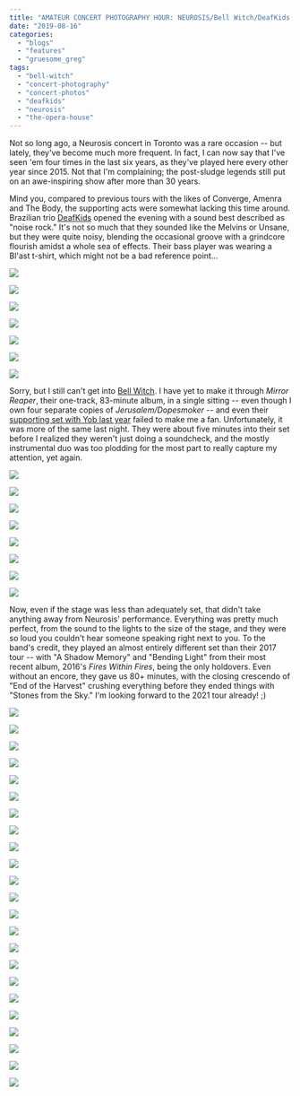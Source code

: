 ```yaml
---
title: "AMATEUR CONCERT PHOTOGRAPHY HOUR: NEUROSIS/Bell Witch/DeafKids @ The Opera House, August 15, 2019"
date: "2019-08-16"
categories: 
  - "blogs"
  - "features"
  - "gruesome_greg"
tags: 
  - "bell-witch"
  - "concert-photography"
  - "concert-photos"
  - "deafkids"
  - "neurosis"
  - "the-opera-house"
---
```


Not so long ago, a Neurosis concert in Toronto was a rare occasion -- but lately, they've become much more frequent. In fact, I can now say that I've seen 'em four times in the last six years, as they've played here every other year since 2015. Not that I'm complaining; the post-sludge legends still put on an awe-inspiring show after more than 30 years.

Mind you, compared to previous tours with the likes of Converge, Amenra and The Body, the supporting acts were somewhat lacking this time around. Brazilian trio [DeafKids](https://deafkidspunx.bandcamp.com/) opened the evening with a sound best described as "noise rock." It's not so much that they sounded like the Melvins or Unsane, but they were quite noisy, blending the occasional groove with a grindcore flourish amidst a whole sea of effects. Their bass player was wearing a Bl'ast t-shirt, which might not be a bad reference point...

![](https://lh3.googleusercontent.com/QTCiGBiz7zbuSYnSbxdfP2m0PlH7r1JhMU1Jl5vX-d_p8zGke9an5Z9mu66Yq6rIaXNWT_Va_RXqMU3Y6y33AmXH4wRgEoHcICXgjm_fdvdmOlufsBLCOnZz8l7Zz_020rnw19mgyubwiXt74pkKOra3oKZKbOf3TqrOtKL-ih5yE71U4ZX1dZjvIbxxGD1EINWhAfSQr5ADPxw0iSuyzQcNamnPeyCLvMfet_eNKtjIoadINCJfBgWI8e8vnpEF2qj7P_V4bcMVjqsHRRSq3rlK00aunPOywT22mk5H5AXQr6eHcPEXziJZZeSFQRAUxozxeuvH8a27fgtQ4UC6o7669umbZn8zG3xpdS3LNywGn-XfABi6DphoVuH1ltAoIrqqNOg2xY-xFzu5l4DwsxU2X1tOWubv6FLwZOOBtI3xL8PvCdQSOwtpYT1rPfUk2m24hfE1QhD-odZ85NaIiLVH5iCtEdWh33vgXkif9QvxhSJaxB-lX1xz1aS2bSFJKKjrVxmDxpIQIh8T3BJKfiEThKeMAc8vjVFs61ImjZN0tc_U0djzamxUFkvWQCHrmsQoQiYgMSCgV4iDQddNDhTmNhENzsacYYkMJEi9rRkaKk4135bgpNNKJu0z9OnQNLS0DffQiiv_hVmgGoLeI1rswb8txJk_9CgYa2ubd37RK4gG8xVp272AxZVzR9myo_NYe9NJh6YyyOtwCq0dg0o=w491-h654-no)

![](https://lh3.googleusercontent.com/e8A_8pJQL09aCBINuzakps6w7YSZvDbvGjSdTjDAoIq-nSNfUarhbnrPuBRuJJMGULjVmhV1VPrCC6C5oRl7_vQfAfSkFOhqbdzLsO-1wtuFbJ5IJWDMAg2Tw6xocmPIca4QX1gsQSNcASMXkf0ULsClQ3BAAybyr6pcrNKu3KvSfGYPHKqmn7aWWsCDj7tm0U7XyNmOk55782BgNTe9Q0n7cpM8bIjxnUC4WCjLdlcuKaq9VOBHcMLSZTQ-GWpri0kkA821XcqwB0hQQWupjxhL32zcmkz5hTbbIq7cQg8OJdLGzTwDNlmTTeRywfyXnGq4qGMG_V7-CMH4qV7E3lny6jM_8tDre-CRA6CC0KV3bAARCaQ0ATYNJPy69SVjIwyR5bIbsqxaWmYyCh9ut355z8G8hhxiuBwteWGOBBMF5OSOgQHS__hh3HCZ_4AUWXx5Om_FiJ4Vi-0EQLlOQk9ddEVHhuzJnJ3ToosHko2q6Wwt3jglqkdiffoaVgEMbWXG0hiISmLA4GSRi2m8wnFtfppsysbsJxQryccqrN7BpravbGzcPJ5-mmVgCr8-PrTeKjdXEgauTB4Xv1inT4LAYFudtr-LaWnWzRsljq-5vr-AwFZM4utUXHdia0PB1RVPfiggh7rHb8Ulng_TIbf0N5__oiXXY5mSySa06uQDNTz4beN_F-GafE4tAKU42cMWMFoGfb1LY80HWdOSNX4=w491-h654-no)

![](https://lh3.googleusercontent.com/PnZsu8LmA4vPtnMtlaFHHiGb8eSO_WpfK1NHiZ7YPkIWndIf8bP4AzAeTzzvjptNWj82WUHEw1_TKETyUj8L4g42Z88zUCgFU-PLRtCxN16CYLXaeYG-V9qp71ncUanseO1AOX9jMCSTgzb57FK-dr35_WXJnGtJ5LLgTUJwy1RCNEPBRDBrj4LwCVsj2htEIc4-hE25AWW8exrtYEi42c0KoDUsWZZcXlcwIePh3mj0AgEABgOXA3OyuTwYf3mABMUHezf2CnAAlhskjR95jZvvvTP2mxUTVGkGtq_icwESeTVVx73gcrI32-sQDC4p-rOigmSLblRaYniD29kX6vc7dXtlRi8sTDOS3vpqb8bQm1ECS9AIdwo0vXaUlJYAyMDH72K3JySFbTQhxY2ovf3uyJgbHWFcu57C8tJRsg76ppLkot21j2LHsmiZbGkMLwYxOt1RFkeUsLHPjfofSdbR6dBSA_sIDDyIZZUfpNX7CWokqg2elPsz1lrpzN9mq_xttwUOw18L3bJQLJmnsLqKhG0HaoKokMzIX2AAOaCoitjz6uJ2rA6RdaqRJagBcLd9HlCWt9-upa1Vcu4DDi2KNuLOjnnSE9UIfKdGObJYFEndt9pqNvj9Tf175wixkbVX-ECwOO2ORV5klQzx_Cvb3AbVePtNIB5cAmvs0JXVGnkRJ9q6dnPVU_LlEV_Q27GQF42Lq6p5kibbXj9YsVQ=w491-h654-no)

![](https://lh3.googleusercontent.com/M_tW4rDxG7aQSz2Dumgsq2b0QUdP_CPrNet8-Q1edhpT0afWTaTyaxshLERz3Yq7cspAsJmPKNJa_vk3xe6ImtlpkR7gRTawiMfqyFPTEbIjeKR059I1P-HjP8rOIntXeWzWoXdjDQmVSNbwhLbZDMOGSmillOwRRX6mCdYTHXKf3h-uKza_leJOG2EtF714s_JlWIGoSQ1T0K0s4bPqoaeCILLaVZUUk823eKsbYeJIuPIq2j4MzoLhxOmM8Whq5i_OjVPidtt7SwIQ-O6a7If9-jiidOKlBIb6Wdgq8oGhO4bBgKjsmiMjzs464dmJ32o7l9sY7aceQ-Sscz6sFwBDkgRGtpZmvqaE_k2skgKn5ZQAOnLEFk__woZP9bo-5P3f-2-7xE_xYc9Tcew2GC-Pekd1uEg0z2IBK6Kqgmik5Pou1guho_-5OeWSLkUb7f4C1Vr75Dkj_P9cMq_ro_HJO9lwNtFoDLTbkCdhVFfMNxT_Wctv2t0bNYKBF-v_rM-D7DVUH16Hld5iK0f6_F22JF_UbGxzPueedPeI3C5uAzUUuw43uvbMzuwXIEwLHsOKCQ4eoa4OChkBWitqK2FWjnrIbLiaOBIxWZ_07Y2UBZ7EPNm5yYLE7WW9Qcv78bCXPyUqU_k11duogXkbI4QahQYA41NpyPaJ14QqjeOoQTOIW9tnIKkw9kb4bvHZjD8DQzY6Bu_SEhUT7isWyro=w873-h654-no)

![](https://lh3.googleusercontent.com/vdZLj1YknRCCDHelprVc4UZVSEnUum8yFuLPjrHrnL3B6xLDznNNO6-x8JpnNzQStdCtZEitSBb2TaCMNq_sA1m_z0dly5rIsrKq21HQCYQpKog49KgWdAsvv8fXS1nNq1JtjxdCX0EzngN8bFKQW5LtBkh7ABX6eTpSVDl0aEPDsiU4BgupY4E-0trMiKukOSB0ckFYrXn2QcFW_ocH__O85J0MX_9rrn65PN3OgWK1i3zn_-Gifa_g7SDTn7Zbih0HIEMnkb_DjWjchFnafhZnZCgG6etX72oJbV5BrhWcz6J6AFrTvhVOpEJsU24wFJS9Q1LsAYLOscD1Nk_1-U7qWR8V8w1Q82MYUQWX8Qqp8OgVhjZVw23FVdjMnhDcz7PFDw5gX7Qmgg4NnfCzfXvKzjlcXPNfFRHRKIMdd08ZrzL-vI3R3135689Q7Qd_BywZnTB2VaBw0HxqkDsYNyCUSo9cMBxtPF4B0Y7l3QPsnYz9GJGb0KrGB9aRbaR3Y-wzjHs6QBPtcDdSEAFjkfmMBgnieuLZJPEiTijWvIV_xXSCgmQCnbSI3rs_p_bI2IBmsNPvsFnswFf74zrlafZwgn0Q4iXwCETJxzlphdH1GFDiLSBYDb5eTXfuiIuSbpW7qf9-gco2sj0BXwbX9sCLKHRswa70DsaPu7YrWxjfmJeMBDGKPG6GzxGvG3khFmjfSFwngH6X9snhAAFQzUM=w491-h654-no)

![](https://lh3.googleusercontent.com/JhNlSjqdh_yUwp0y918IlYFdtZLo-AbRMg29J5pHBVKWiZmN3FaP2cPgpnCLh7zeqqF-JawtrSmmQ_HZBZ5Bzke2ToF8kR4zUNJhvLWa_VVhj9Ym0D6XqeyQ1X4IS3LgkksY7q2uThrf6o8lSJBH5giFZa9QFFiawvnrPjGTAC6YUvOQzLH49NKJAzj8oINmcALXpby_P9dz00HYCQ36moDAhl39P0XTWUeWTdEkIo2vd0IX0RjaIxBMv5PGnRwAriNl7SxHQpnVjsoJOSo9MSvwCBiJrdNNz0rxXHIIVsN2fm_8a59SL-OKKjE-8ogYfKHLD-FR0brX_15IdN-2jqyGtu_UDx8FVW6oyUyke23Bnsk69UzqsbMXKecpKf6SsXizhaRLKPlJurzTvNEv7h5lPwhLusjyI2DRZ6Sp7JlJOT_6SkOJL10vtIJh2WP0uzY9TlR3CsOOE2pxpXsWIdjzqXXu-w24bq3LPp25PTV8Twqbou7tWvF26yrUS7PHxZdutctrxP_m2QAm1k00Vv4jm9KlJvxdpOWFiyydUY2TlD-IxvF_ZdcLZdFtpKogzvZBU3mu8B0jZBkjbMLUJc7tUOJZAaOhTR6uDJ-gri9ptt0vlVDGP3e7OmlYk2RBqp4OIw4_livJh3heNGYSuw_hDVIj_h36az_6cW6NOa4UQ0z3DOWyJ6i58vfRZxTTzHoc3xAZbESsp4Y1luP0pVI=w873-h654-no)

![](https://lh3.googleusercontent.com/yLd5Eh29d3v0idG6r8aTcaenbRh-DRG2NRxuw2aJrfo_Gg4mAtUBEyVEJTzfm9_tK7e6tp3EmPMFOSEiHE2xnpHe6rV8t8K7BVHk513Th1v4zmP67mAqHeXjD6-FMiI59Ab3rE1hGjgnrv5lFCCTmDIoQ_tmFqJIr0ef0nJN9sK2g5kMRo1RcBRaymBJFgDbnIGEjb9QdxAn-KolD13pzNrOkpQ7tZi-zG7TYQh0RdsgE8yi17VGrhy19B5RtwqLafi70EzqGatiUw5BWGTmL0Ict3h8KLtgVdnSojTuvXevY24XaF5bsK0YsurC8VnAmzJMdm0lmSqP6mVm45X_t_Wgwv7Dolo1cDCM8x6HSP7PvSZ8Xxzp_X57DBz1diM4K_BDyqmDXMJria7oRd45En9RChBHLaHZdkU6FQCKeZrlG7zUlCi1tjWH2XZwB5LcEuM63WVqUj1OVYQn78dWsokFJ7eDpJjEsD1eysXilBxkUkvG5kgZW6DBwMRLP3VJ00bGLHgQs23f2Ks8C9XpGgq8xKCx3QxCSIJqaPj84wKxuqmeVkPzBCVeBHrKPNs-Hsv0IqQpSxXTyk3dXYeTmVoPe6_AL_gIrlFQVr5lhkT8cT2Mby_ALWEYH8YO7QHdHiIQ8rF0YUNjOtXoM-eIijIwV_pvjFY9gQ7pNbLJptTminx_dsh5J51_PYqWyfquUilmvschMl_fqsljYKmeWDo=w873-h654-no)

Sorry, but I still can't get into [Bell Witch](https://bellwitch.bandcamp.com/). I have yet to make it through _Mirror Reaper_, their one-track, 83-minute album, in a single sitting -- even though I own four separate copies of _Jerusalem/Dopesmoker_ -- and even their [supporting set with Yob last year](https://hellbound.ca/2018/07/amateur-concert-photography-hour-yob-bell-witch-vile-creature-mod-club-july-4-2018/) failed to make me a fan. Unfortunately, it was more of the same last night. They were about five minutes into their set before I realized they weren't just doing a soundcheck, and the mostly instrumental duo was too plodding for the most part to really capture my attention, yet again.

![](https://lh3.googleusercontent.com/Uboo6pkpCqv0cL8MDw48kSWGkwV1vFCRcYmLlDmhddJZsAQURxeNhWZRnlF4n7TbjvIi_b8HjGsTZFKXlQ8iaDPqLY6INAQLELCx2kXYOJLO71CWwUQsdX8NzvOyYdOzSt9KSaI2om-M2XcZTdFisTIKoEu_VOwKztbjMErlybflARAGKzvJp9WAp4QJ9m3l-T641X87-DO_vtd2nc98zCflpFzgsN09VwjvjWGUiNF9qguHvprwUt3y08Ch-S5nP6DcHXpI_yghcAFzgGQoP_MTIl3ZuP78KlfLWhfQzdjjgOgNUZRW_8kZnzd-34wUGpLiRqzw8eGwZQDCaNc_RWwaua5U6tUC3-7haA3qHxKlZ6Q6oo6JQuB2iAXDM_dyw-54vwBtOWbiNR_3m3R-8j1kHN-t7hOsKZEIPI4JAlPOGcFDR3lQTBSQPdKYf-RXm02q3H4EjjVQS4KZwiyp9ZgFT_MMCYDuG43mNTiX5KiLpk_cwC441eBgU02VT26VU6yqJKQ9Q3MULZ0aYQ0fJzG0YBlfa6FtTtHzd4F24yxGCarHZvvDWalsIS5bgJ1QrkD-utBCyCfnQtV_BDZLZUDHCheivJBqEj_ftH4D58--JYJUcpelB7fAtwcBzPgII8mRUde-4DpsLKmnsMJ4vZHH0OggmIPDrL1tQTbCuDm_HaBymjxda6WZQTdEnc5lFEi6sKCCF8I7W2sSx2eanavE=w873-h654-no)

![](https://lh3.googleusercontent.com/b7R727QSEsWMgNcue06xCoLNJeK8If0aSL4Qm7KfRGi04vi81IikpXRORZrbLIPQFDxiEhtmkesPopYi4TMPwoDJannudiIncc9oibGvgbOEktyXcWhoedzVsO6aF33lc63o5NCwchF5FXTsXAV7bVlA_LOtC5ukigdlV4uANUTwxYqphr-ng7RuESDG27kx1zVHQf4ss17HtDj2UICpj6GplyM0HrGR3pTdn0k5ageQQaoNnJYfIdVyc5ghI2NlPCziLCMfPtDNGXEr4ek5Z268_zd12mQFo2AQOlVWxnS_8W0L4v6EpYxoRgHmakCbbuvjo4I2-DtzAwrZHiIROVgGITw_cQhUBhFDsi8m4oGWHzLTdcCHRWkTJ4Zuc4MCqRe3DxROzr-CMYzLU_xoBsJFqNJfZH26OcTfN6mudFgrxdw50zA_YWeyYm8tQczT-JR9JIMoYoZppUp95-5OqaPAXaXnilmwQvgZKN7NlOq0xxN4Qah_SHWV_gN7NhJ5fwxSPIEA1QlOMPe9ii3njYPjNHUhLW7Gm6B2Q0VVjDgFyNiBgvjOXd-LcvfrgEvvgMRfnH924rXnVWCEhImDgB0xzeEEHnqvK5m5szvekpNKNBABZYWNSP4yO-Fk7ml_qz2wo99LWtgVuCyIFWdoUPD2d17bFF89V-6_3hvTVBp1GbInyTGz26cLD83Zdi-bThkCvT0Z4CfEQGfkcA1KnEXJ=w873-h654-no)

![](https://lh3.googleusercontent.com/T1Zjw2pWtzyvERcQ9c8ruerxaaBrZJ6VdxMMJ1WqLyJwtQ71hBmdV45T49VK2n56JGLeD4ZAifHb2UalMiPKIbXhtYGkDCWSMBd1rIOaasWxoBq7-Nxt4yeftSRQtt5jXtyLNlWPFJ-6QRzzV1ShwqSexG6ELLN7yJzTbWCu1TS6PVXNTuDHS1kpN-1mPSBQXwOvIMfU5hbpQZAOCG6e8zGQhaW4m9ejPlkxqdjqkHxXvfgbrPjSdVhNtBRE8nGKUNTl2ljAMzFMjbbAMoPVs1kVHsqCkPHDvG2Yh20y4qwm-NMTABIiwAqFPu6RqQ8xO_zwQD5OfHwXPGadCR4aAVwek1pY9xTEZJvOWDjvImxbsxhQbcfrIjAOCFtJ4-MII738gp5KMKCduMsznGBblrGvRsg4N2XxgdjMgCBA2gHqWFnRWYZ4Fkndk4i6_aZId4WQulqR8W3KyqQKJ72GXzd-bTL_Fta7WtQ5J2Hzv4bJt3W8FUtZljMJ4Kq-4rkXB1BauJESoK1Tk5foOelZPV48MnnkgYwr_RJ6hIYS5u0vfF-sc9rO9nW_jk39Wj1cBUPYda6021MxMg2v0oE8b1OTkqIbzfRiPsT0_3_JxgbiBbfct197X6DDSmXdbyWrWvDsft5HNPvCwz4k6Jr46w33WMJIwFzYPPhbTABSFtbCGwzRlkETzyLkw8K4yIgu2-ixjGvBGYxSg0ASSLi7Hxjo=w491-h654-no)

![](https://lh3.googleusercontent.com/KSjSCIsRvQYiOWbAvWt2WrD6MA6YJOxgurL1T0QRaEzRhBbFwkHJqzQRh4VKDlzxCnZWc_FgBlp6mmX1AoO1xKdpAzICo6mO1YpisQ3KGrR9QRLjDFRcY3gCUDOMguHduqbLNZ9dgVYMJDHF4QQ-r-i1f_rp9kDQ7a4Ltxl4umpBOHUCbo-mVxpaxNMdhMtC6z_8Xueq2XSDvPbVejOJLeoUmiO6Rrmq-QWFqSymZWsgQIq9cnBNZewa4l8d4z_Tdiwekj4MqlcgxA8JeoT-G-iJcUrB86tm1MIt7KOM4fvLyU2FlfVqWj3L4c4mcSJlU2D6Urhk0IlQ7SoT4p4_m-bopYQQm6MX6yllWJUzP8cZPR1-QbVy7tcF-k01RPX1y0kEacz7oZEpn8tsX5LLNfU758mMjoEh0zg_wXpuauxxkSVSKHySHmI_FhBFZ_k5YVkjZlnmPeJLNGCFs5HMbVnFJQriEFcZ3LjBmxabREJ4RQ7FTGrvJPU7W_4Nrq9Y3AIauEeSpvWjs1DnwpFKv6bqTAk1O59ok8iRSxv3qqp8LBZMhTtKzq3pbfqFpUrnmV0x0TLbW_LpbZBWrnwoldMe6-kLKB2tdipbVdgtrwzUsiPLgR9JRS-RlSMx0l_VOqe2nB2TM-hg5-E9owDVeSm-oeekNqmLGBwa2en4VjtlMQOVc1S2DlfcQ_ctTC4QPoUKaP0kzUj0UahtiP67txlP=w491-h654-no)

![](https://lh3.googleusercontent.com/EMBsy4K2gGn8Ab4WHWq-gJj27mPkIodrKuUAo_1EbG_BwwWdMELRQVbCtYOR6oRulDh9Ny_P757lqGOOM30NNr4io8WmR1RFnYUtHUtpO1ksvnSTmxMq180tDP2euv7xCOsfWrMVsDMQvj0vpuT8sEI_c9AtGqA0Lds9cPz4RPCXCaXlV_rICE-9u5WZxDK8IfKbyJ0Wuxi1t-S2CtWUUZquIV3t0hYdR7rzfvVTnVEIv7l4TMwelot0Zm4Es-NVxEhJJRAKcQpPmb9FgRmF946Ah8lwy20QuDQh1ZPaL7YXGPNZdLCuPxSV3B4tIIK2jceF9OBEtmp7d35WDHojeQcTWaBugvFFlab6fcU3fwnDVQgSbMzCNGpZivQtLt3bpP2iv9pKqILCJKHkadX9gxrjNuJCLoGDXYXxiHp3f7Z_C5RzDdOOyuVQ8TzZb9xBeDmPiEelBxv7Gcxo86AL1P1Rudeu_hH0FuvQC8M8kYyb_vBru8dkgU-2f36I3uEkLq29uMcbylM_gihX4vpp7KoNOI82p2WHIlQKKgaseuTZtcb9Ik0cLZLM2bimZH7uTQFpab7gxfbFISpOwZL-5aWXSJtJgmhsazeTb79aieuzdUO_04JEekdwOBKBJOtRF1p1-aC3-O2-y5gDN_7WokTVd0JLcBpAp97TEAg5BdJTd8irOGBquiBDOHanb6KgbgbeM48oTaM0Ibc6nXIC9l6C=w873-h654-no)

![](https://lh3.googleusercontent.com/qni_a0xLYZt5K2dEhmAKIy8_E75_KnVwt31tZo34XtMcXbRe97llmave5FamJYa6tZREOhYaj5e8m1rHB1oZNQHci1G52yvKMHrra5cCXZ_JXqhU1My8Ee__IefvjcN-i2dYYhEOBPGpl5tNEQfPNHJJ-pqdicPiKmPBUYbsWHjIafOy53Vce7uI_Gy5Z1FSeoVRInVUXHHM06ppxCyrP6VDMX_fp8f0V1O3r-JlS9812mbqG2c9GPqqN2e55gUcTE4BUyRcx-0Qi6CWH01QRj0jmsP7udyZxg9n3bXGsv-i3_CcQ0JdsKo0_s81UnEc94D97x9W0a_j70q0VOH4XHryksYV03kMHMF7K8r56rnprNTu-kHE4CAwFSWEdOPCtoXMin_LEL8o0n7cfsWX_dCtmWTw96WnakYcU-8uy9HOkgo1UusvRtgb1AhW7v8RNLUx5aU1Z2CDvXXxwbgiIs9Yg6jgkIGzcaoP_4AUpLjJ0Wokp6EgPH0go5psYSBrSLWHQrX84u4U_kQLDoXyoN-CDEGuc_YF2oA35zC2cZL38LVwued3c_Tr-1Q_K7SvVdj6CumCWhrklJ4_vkmiS6vNz6dVIVzoL93u0RbEWJRTQ7XMGxxhenzBKbeALU__yQJ5tSEC6TIU0WzmngckEgWpDZBCZLlOu2zwTY6N0xRzXeQPijg7r6JrrRUdVXoGv-rHJbxoXlzv0u8efllwHeC2=w491-h654-no)

![](https://lh3.googleusercontent.com/lTQAl56eP0STEntJdwAGT-j--2ES3FoRVedYSWvdutrqjCzwfBYeOBrNUf6alcV-witZRfskeXjgOk16GBAEnzAfQEBa1w7IzpjVLbBGOu6fZs5ibbm0A37as5FCcw6hD51ArxAay8SniBymlk-QflOYN-tP3VPONO9_WMsSOdKFTrBxQDKeOu8isnUngGHIBahplybCSFRGdUnXr6Ts7OH4aNoaCqF0gZ8t14TNdeNZ26Oy8duL6LZGJgnxpdZL8NkUU4Iiie21CuhzRs9lWaAs3ieFOzYElUnM1opuQgs2arIR_SXgGV8_hgtL94r2W9OnKSATzmxQe0EEbbKwObzVpjKLNFPfqTSZTlUcF2Xs7ymirrSf6znqz2nk-CmywmOiYjIDOzY_BGYY1px3aMiuPqB2kKbLIViUtgklmd3JlIs5QlBWP55HJKo6eERph8AKc7zEI2vlhJYE5t4oxFMlSyGA-g2EHbAtwZ7UaXh_qvd_niWuMc8xDfHrna1vpI8DxEsbCJQMcdjgX2r56u4lkF_SjdmVhz2Dra6YFO4cxfNH-4x4QhxDa-30Ad4sYjgrZHJJlZkUbk2rHQ-CW1DKNkFiq80evQCOxcrS_cjfurYGH8CbKJYn7MUUN7k8KGjCx2je9D5l8xqiD9viTpiIIPrx2ebbAhVwTaYHxdwJ-qRBJx62dy0RYmn9FHxtnWljomT0IXJN5XunVs2ie168=w491-h654-no)

![](https://lh3.googleusercontent.com/d8VUbxca4QG_p6MitvRLzjxJQC-exK8aTFKrlEeS4j0YRGBWPXFR-YFtCut952NaQOvWY2aOmxj4RMDXeWzHGLaCcz9jHbJVjUyB5c7U_-xvWYeBTacCqmQIjdC0_jtptNnhzJZXhhnZ8GpdWXZzVM_QpOuvR5mjeRsBMb0vWYn1s2H3gGJT24ywMbVBAUfMkF0Hwk1s5At5_vSYB80aRB7pC3yvvfqwjcWcYNOwuJSbfXWHMzkrvwpZBBI8-cnKUkyaHM5ShY3EUHoxLE5EKTxmLKdxq0laxhP8P238OpB8GCYtfxoNR93InETb3YpudJape4skBf0FtwpXtWWbZjzQtW2tM82wveLHoBvBZciAZBtmLt_tgA_60rKv20LrgMFSiCnFZGjkdCmB_XPuXVj6MpaO9S0gT_VWvpBQGtEVUFH46pJABrh-SfRfthuWVuhK0C2_knyB3U2uAehGWv6Yc_T7ymsJ3NXADIWV43uxUhCtCzJpQwi5PDA0AaoSaRbg9hiIkpMIX2lihQWI0_FEUoSHkJerpddGClRMp1vpzBuzw2SCy0Fpc9aRMMOT6IV9kf_6oLEctI0Tdxp97qQrLKF7xq3s6tZuthVa0ffLu1-gnuMNQIDeE6JZfcNh6NsMuF6yDBA0rr5Y3tp6HaJXgq9Wh-WHALACC6tKFaj9f1jyzZowWDPij4PNQcUTsWH1g8gZB6n9kMrN_Y0VU5qH=w491-h654-no)

Now, even if the stage was less than adequately set, that didn't take anything away from Neurosis' performance. Everything was pretty much perfect, from the sound to the lights to the size of the stage, and they were so loud you couldn't hear someone speaking right next to you. To the band's credit, they played an almost entirely different set than their 2017 tour -- with "A Shadow Memory" and "Bending Light" from their most recent album, 2016's _Fires Within Fires_, being the only holdovers. Even without an encore, they gave us 80+ minutes, with the closing crescendo of "End of the Harvest" crushing everything before they ended things with "Stones from the Sky." I'm looking forward to the 2021 tour already! ;)

![](https://lh3.googleusercontent.com/VlRS9BxjfDhQMSXA6-K4wwGY7f3tWLXFIvg4TGpXbA9IRPaRgwpgo2_R-urY_wMji4tNWtAajD4Cqg5U4rIXFwXuMLE7ndYN1foPbRdqRwFL8Ognh2vyWSIGy2z1kGHG7o4xQXYpEJeFUyD5HfPlOeUeqDZRSM6pSP2FB9a7HHb3sp4flOvAtqaFJEI2gHo78Dkxgl13dzHLwAhxefWK8lZwRQtYz9r0LNSTlxGAor8D_Hv5VGHcuVmxpZ7Le36zIA9CQCIVbolwR-pj-91JnQvm7whGjCh0jZKAPEa9J8yQFOPp9IEBlgBu3wnrj0OR-S_Wzv1CIeXzat4OMrKY8iFFNoiADZ-BMeCEwZSHVZ45FpuV3XXb6peLOZg0aOjQJtP1gGM8gcgljhBo2Jppw_n7kT4oN_sKJFAuTRPbg7-JuugZxXyfFRBEZ18rPiWmkSVAXz2_bUTqcwKKIOo6Fl3OAcHcqRqXzp2E4MS7l4Fs4C2c4z5x2ohqfXK6gmyILgQjsTNr4Ior_n7ZPyCV6EMOUTVBxez_EJTyM-s1Y8reQhr9EUpHhoyqxxBazq_S7D9uqKl968bDfq1SoD9Qx7d0_ipVQLGFkHHHoRDCMqNHMyI2oodBpYrstvRz_idnIpqpeQuMMFcbCRC8ypd5rUQ2l6VFHlNUml2yFsN-wKIFd98Ovx5TKsU30nLCoLzOq-0NIuOGQ7KzLe6pXDGB0piD=w491-h654-no)

![](https://lh3.googleusercontent.com/GokH7IzGeUSPkouURc4RH9iL7kIX2ADkZ_khw6j8ZofWOahrC5Cw6PzDishw-rYG_cRhOyZDnXLKHlCV7yZGHtsP-_QqSOjWrOzGnBqEsgGKvAedZ647F80GmXgUoxSfVTkOkUIgspb_IpoUEZmGtFqXoLshgzhKVxdhdSyQcSlu7kddTcV0ordgyY75ir1Fyfq9AP73VZgEKExkIXHa1tH0lc7rmZ2lqlta7JRmhOxQT6C_UcazfTxhewLl3L1mTI5QKj-r9ibW9E7PGTMx13mtnBm5xelDzW3NXrDQCKhJDC8PxfhAhtlRVgWX9bbnjiqx0NR4vSImq4bDKFiBDhTv8jBcXnkE8Rh0DCAMYHQVfbPQL0RGaF-SFwbiD-RlXsxm689FB8FXlalhMzMnxaCJ4euFHh2LudlL7Vy5O9Khd53loKBzOD1znfyVKR1MDKqxtRVitK3nIWOJ2ilNeA5xbdOL6JwWQSFerkag2Lmyq944C3VW-wDMsOCgbR-BLtS3L8ZA0FsH8szrLLd_Is7NDzsjji6Do_kdvqb390FzVBrymVvv8QzAZqpCQ9dv_u5vujyxUAPoO-darLNPOIOxZGDAfwArrQCc3emlZLzTdYXIXGWhJyrojgLA645GTxVdnq49Om0mgBypo8JB9w6qO_6O75VKwfTN0XQhureFCTDTH4QZGnbnFwU37pPAzoZeUn71F4AbZSDJCoPa8XWk=w491-h654-no)

![](https://lh3.googleusercontent.com/35dLVzPJvc84Bhz1FSTE-nxyt6c7zsDtiMwNEC_hGu1RQVkw5rkQX7iAxbY8sjzDaE3-Ax_XSCoXUuA_XHdZUHtkO26ETjr2M2JoJMGj1MSUCczrFpJ_waTSBrZlfL2BXbJ4DOynQt69wJH6piUj1iGpdq1SPNBhhhic8fYLmGaYhcnVh15BM79-Y8BFeG8C9epm2J6zLCG93rl8aZi_nG9eFHLj15u7JNbeWgi7ldVcsI4wTDak5XbimX58jMoQgmJP3rwq_4whKpjUaQl2fA8E970VtdxR7aGEtq3RSd3gAhbNjV4IjzZFHfnkoz8Zlsjtydvw3PBvo3E5DbTnsbspnc-hFjHMlf2wljDJIeLUACxxsHXYxCMTtdhdnobMOk7dwr1s5DR8e6wVkNN6vl2-AoinWAosIHFcy4LVGB4YStDjgaJGuzDq4i7IR_GVm26tp7Pwudz5q7LAqJzXU_LBBFK2ohROY8TR7UF3xkvpKc0Lad8QFrsPwXoOBgyW0oMyqkH9Gg12y4IT7BrBQKz0xCx0phALFH9PYYTN6cjpr1c2jGwdXX6WfU2JQ8iFczeT4tETWlYyLUacf_biFwgF9kHliAM19PokyEer3M70VsxIgQDUYMQ0bl9MXm0EaWlH_exi8xw1SQKr7vb-sIdotecCjoxqr66Cz0QItI_IdVWAgrVRkI3KaD_z1pdWzuLCFCHDjB-YUrmQq90ZAsj6=w491-h654-no)

![](https://lh3.googleusercontent.com/Oo_E59wtRw9pi5_GWOEhvXcDwGg5CMnilMNnpirLQ913WCSEeBA5_gs9EGK7osSbdUvUsf-uMe7QO8lChm4PDVvK-XMoW_oKyEzPyP-PKfQA5_daaqMdm1_kcQKZaSgdx1gBExvJs4SchA-vIVIVdBXpFfy8RlRcWllCaFoP4e3c-HzBLtvA0C2cIvSA7JV4Ne-bayj-IkI1locvQoXjeV4rFbBJ0zKENAEN53_72UMgIMwCX_w-WVv1fWa-4uOPFgmwfxQuptdPArKjdOAlaMGw91zcbKkMRw9nVBKWYMEP1Fl2HHdOaEjO7eyz_jAvd3qaM5lw3ofCoJxxVKBYV51mZdUIB0S0Miw19sm-hsSfe7BSOB39NEqZRkDgFheZpLK9_qKeBDOfYOuL7gU2pVd5KT9C-IhcEDkv99wVXguz3dcDH6DZyqIz96P0RvfGSi-vShh46KlJ6GrtBF9rBdhzUgJCagL7jQyKGqEHt0lPIsekOpqBORlqZ7R-VjCrgDCWZz1A_lkMGaXjVgk66xjXUF6YqIZOLmr4UG4RaHmuoAf_zKUaFJoeE_e-s_nIcfygKMk1Gi8NyUZIJBV2IzI5i4gsFF3Nt-m_YqDkvs2b365PiKLkNjxh5Xvo2YfFfJmhQ7_tfsQaHxb0t0RWmhLOl_RGeHG6LScjbqxlHWvlPJp6f3uW4N8vHXWXFCiJUaaUgSXVAJObLQFPM4DqT2P-=w491-h654-no)

![](https://lh3.googleusercontent.com/dh3QerIqHxCExM_RPds72cBqRsKyzmaqBV6g4jTZ_Dq1ix9sRKal2IB3_Kc7Yf_HsLZlK1kiKHY3rsM3ihMunwxczwIuvw6XrIPa2Xr-yt0ZuAl3Vme-PThQk3syTg4preSxdHoWGqeCE2lkDpsZ8AmmMtM9Owk2q0Ud5eenlxbmpsgxQNnDf0har9JBfmACghUWliDmIBRGCiwAC6NW_3CIiiNrVTI31fwZvID56XmLDwySsAu_q3zWlcKdaWHxA7Zl8-EVpMkpyWhBWEqE4eWqYpfu2-6wUCNwBJnddmQG9Dq1PiDrNEWo0tGNtFicVHNniyf6bYp4lIA1AtqpvxR-OICzA3-_UR8MpsJRLUtR1smGuLkCSF8r-F_emI5TWsIjH195KJ5gUGtwsKPiMUqTefAz850NR_uaCk1lyvXtfy4pns1MXNuZ6s3vOZXPbb9V3dBijD74vZctTiSyslnHzi56nvv6pcqducvuNZvcEmQI_w7fRPI4Ov8QR6wZcoB1gLT2R6J6oCRCre_So9A5atoJ_WLKa-Vm9OWR2xkz0kgsrzq-ZmFcOoGuzDRMX-LFVFhpMLESKImIJSILFDuH2O4Cg2AMskbLb8FSO3ld2Szm5eHqHH_RbTBancsOHgGMLXSDHjdhH8Pc_S91ECxUWpgx_JCGQnCTleTkO0Cv3IS7Jki3KPmE9WQoPbf9Lja5C_-IOHRTzW-bIusNncOt=w873-h654-no)

![](https://lh3.googleusercontent.com/yh6id02zLqNEcT6ZJT8Al-cu0DyhR43xsS1O1nRVCLzCvRuqkslYmav22PK9ks4gNE31pvfWbEvnHpncm_YV3oFc53BjlZpGKlbibY95uweZjjXKvTOEVP8VV9IXbKp_x5A1mokRUefahmpo2qhisZOUml7Zbk_3sKof5IRlsqOHqA2scAUuKbQjIdQL3TpVmC3dzPTREC0catt9SE3ML_YOfdtsZhn5Kwm3KG4DCA1OuSpXgXT7GdJzS0H4j9Ofc7lNhJCS1E4mJ01XQ6oyQy9rNENo5JcCsvqlengzMesyg5APADLn5NAoROS8OLQBHeoORIvLoCdPz3PqkzZdiqWJI-628eK0kXU-knkr0BgISHdj2FyZ1gVi-6DalPl56pieR2XcVi6OxAWvQsXVl3e9_XQEUxFDzYHdLxo8zFHgcD-4lNRRiwZAqtrOoBxUliOznQqUVJHLLMTbQhi_Vb90L8hVh8XkazX2JFQoRQJ15h5blCx_6fui4SawBTv8sZrSd_WKTUEUTgPF8I7PBLMHlTC3bdobgUDhMjYpsZtTApqubh8sxdOKhD_1NfCWESDasC8COCJKs3N5rq7A3J9S4CqMGCBve0lmqFWaTvCpnZg897hRhSkzNOyj1LE_PUsCcfT9zePxmzhxtbb9coj2F6gEtP4ba5PahkpsqD7PvkA4GRiSYMaG4tPccKTSzFiLgU__bxOBAiyM0y-0Q_BC=w873-h654-no)

![](https://lh3.googleusercontent.com/HxIQYebh-5_2V1lO-PzVsNONxgx9cjpcqM9Il29gv3TRgfEDwCufTaSpg9A-kmHIjSfUqDx9UdIs7VuSod0aoJcpgteU0bRUtsyAiNejEO-9E_6TU6_8pzCNQ3uFaukjo_QByLofaGUuroIekYBCToqZhKB0Lbs3nHmejQf3M_3g7KXXIwn5HvGU4jz3xsdLGkZl0BSIDekGynyW-QeUuTxgeEC5bYstgHohRVKYhe3FsbO3GEZ71EmahOA4_tpIAp79__wsiroMTHAFO0N1tDzhorQNgy8Xeo3e1fBXEI8Y6af8i9_N2FGGEG0bQ_8ZX53Z_T2UYW2BoHQzfJrCo8MtP-RZvJOIsb9G3o6MpTWeCQLdJACz_Bahqac0KVWvZPuHaz_l3z1Rb2hjxJFKCZiJveJLeYovwjpg_UnER-ncMhsLQeVs_Mq7I5fftK2UE6bq5sI4AOmcUa6uwDfUe61NehGTjUicN2g2Mn3zSpynPlR_dTLStNYlqZHcS_A3sFCO5IteGy6L-UMBjtFA9qAH-bsPHH-Wuf8clGPDEAY_iMNPIciKly8bf4JcMVVH2JOD-ThanvAML6ckgZ3SxBXKGWwST6qlLkf_wPHWFGWUc21jhIHyuRLR5msXzyzUv8Ww1udtDh80SU0DqoZslFWJ_BjmFF4wmt27bOlX6VaBVtPrudMDznFOEnHGimONYuHTNZSMTDomJv8T76NC4Ns4=w491-h654-no)

![](https://lh3.googleusercontent.com/PdH_sCOUkHSp4EaJl1XTLhGEW-zH9j7ouYZiMLwoSZ6IP5Z-oNQ4mML5tgjw7rGFSiysuHlzpamJV4ZZ5n7dEi9Nj_LIixaV19g2TMAdUxp_aBqq0WM9PgZjDCLCBjy8l4Gm1a_fx5FiJzbwyTccRe_7dnrfBhk0dOCC8FX3nlVWnnuhBUwkUADLMQsxwKhOhEwXLZMFITLWQm6MwsMuVOonydlFTxNMWilAsWZ2F8MzA0K9JblvaoFEUnjSg9XyrxrwkXGXwt5U3Qs_V4JvH8aHlASJX0ZVyFfcrKFOf0WKN3HiCJFt69pdeJEbzI968wElraQGOja8RBrpXKr5ZbuaJ8I_TBs5cpWrOnaQ8nJ5YCJVyBzkao0KI9jszYmLtkl_kb5s4nhRMyME9rXRhd9tm9UX_CdV2uiv06b0dkeYOFSk775im6Flvgdyw2phmiR4csJcFm1ZZ2n23O0Tv90Der8TA997E-LOuewz9lD8apthYzwHf6TRzjoIchX0RNKP3cJtEViLBZ7mWu50ln5BtP_TQfMmAt9Y8_eGozkfdbKFmJw9uJqWTgHvGkY9Flm79WCxTN8Iqi98xu-FfArAwKe3qRj6lXYtN4PNZAbtWZcFs3zyOk2ZKnsA-UuQ6I9Bz1XdLq3M6gmKuoGrPkiSaVuIsl5xWRso8QYp22d8MFIdthbNUkyut2ra9Glf0mMuRM5BaorvwV6WGoCOpKNf=w491-h654-no)

![](https://lh3.googleusercontent.com/WzshI_BIVLILBMqXOrQitHLidnH5FR5VjLnqrQp8qswWOZTlW--1vyuPRAtYupD7nonKc1haRjVUOjhjFQLGUVpMsLNjA_vRRLUtNfnj2s0gqOjobBbhYSj5hPadrnfqWfnUTH76XepesYeeFv5LsCAZuolmkhomRbgSS17t3dBJZaQifg7I1mQR6GiGyDSXgLJMfdE92VuwpdWj3l_LKX5rxw0J5fSjpp9MGLNpOyCzry6MyVLHD01HuNA8CNwJA7tB2cEBwT847tROoZ5ZdQpH5T1D2UuYf08zkCgOtucDYZm_sHwc4OCgKkdBGFzLLvCw3Vt-AN5P3Pi1_5Yd7j-fRajod9Stt3cUtdGozzCNKyS2lP_UAEzYn-UEcTqdQ8PAq-Q-XRSognhAWibne6kfv1W2vl0T3AqaPr8_KQ4wNxKr6lJen8nCZgLBBPR833xwKMdJK7P661HdqpIjefYi5pson5bhhHBonTs9HsLfoa_fCM2o6FtYwPP4073HrcA79S1tjQ5hqH2ZFipqcfmLZM6NCWcOPNBt_3wSGlHnXrJRvwupX1seEeg40YgFW86P59ivYGg9Chf01MYZ6ijFpYe0cvSas-2TF_SocY-GPLp__mUaSuTa5pFAtoy8kah3I2DE7tR1QBE9S9SKxQnE48zVGUF1lIJcL_iDcelhN4ODf2xSM4_wpttzUzGd9is9_7MVXyPz9Da8jOwJssnZ=w873-h654-no)

![](https://lh3.googleusercontent.com/xQM3sQEUwshwuYqR5DxU5ZtF33B0-EQauB-L2yKhEVHh6cWV2HCFRs0Tkv1KRGY8-44oOJdpuo9avt3LdKXzFQ2R_55Tz-asrTScJMc--RV19BTNPSvwKYOCwGhtbNskka1FkPAW9ErCbFgDjcZpfbA_JcOCHZbyaKV4S189hrwdW_PR4Fvn5L00hvCArhvGBMvVSikI5FwFWg1prPOg9HQwd-qDL9JUhKCP4Zlk8GBiGQXBZ7zaoL1MljDHA_eOAc4DJ4OisDe_xMZHSpxkEN6pKlM9dRN3RS6yFVH6Y1OxLE3eHXjx569cVP4o1Fm1Asqy6aOsHHWvi02cVMBVxoxGpqHmUBbPicvTb3omCIQLVgd4IpfV2aGXsj6C1m9veU87kFX2XwFZEZMieqtp4t3LozWhtsovRFDfVWxLxcQ4MDCX0BQ2o6xWaJtLsXIJedotHn_UY4lk55XC_KWpphu5ENPWJvzEppMOt-_fYERyCVlDPd7Z2W2tDwMET5S3wwIVOVZfN3AvuVyw4n1Tb2EGPsElJIcACIR_nAY4bg0OsmZ4NQgkM_nioudwnqMd4oo_h_xhk9zPxLtZoxrYkWATIJenMIhJZKh7Y1rqhvwr1hzH3qOB3gy-rWgap0NY2PG6oFNf1nSb1k94HMaX2gJ0G8-NstVSG3inDStWmZWYzlx5C4wpLq1TXWkm0kK9vUcamU6ve_iKg1HojqbBGlbF=w873-h654-no)

![](https://lh3.googleusercontent.com/bhQUM_59uBWOoy_nJO1MqzaKFUfVViS7s_4dVV_tfIVoqbyJiPFWrnCW2vp8j1j6sHnxaghAvLaqOARPtarVk_ejwK4JIn8HFxATqtcAL5RiolMN1HJ1TM_iZh29ejOFxqwiRA_XESVYjp3OnENjGlCyhzdPfFjnvZR7s3-6Uw-fW_ZJL6j0LhQpiFvZVSxBOrEhy917jzxYUmq-4OB_OKuqFIolIfFCK9fvnHtQlg7uUfThufe7eIA43CczXJm20i8BEEEPifAk1u0rKrHzFstvVvvAzc4I6oDEfCjvG54R2NFC6dg1WgPv7ThJCAqCRS61kit5ygUPT6mzAf6yzoA6yWgKGQ-QLIin92fL_LIC3PHHTN5ich_D2a5gxNBMltnML-0KIO4aLpkwhiAveVf64e4JwJh-cuHfYIXwvjBiU-MMXRt2xXbl9omsHjzaoRpHwNJ-jPoVdyizV0F5CNxBwEYGWAZVrydceyf0odp6_XxUYx3U_ChCgxsV1wlSUPrBvLtch6inl4DrR3tPUD7PoKSn5132qmI2WixB0l46aRdVoAFC9fMKoq97kokf_tN5JhszhqLGjDttOqO4NE1uaWUsX3py_fdObre5HWILoCtXQfl8s8XygetKqCaaSRgHCKh7-e9DJ7D-lb179vPSE0IUqinNqQYfRrs9chVd2wC7gBXcISnGnJjRlFlbegmg7XPQVI_yzJFWZP72-gbP=w491-h654-no)

![](https://lh3.googleusercontent.com/TybEV7VHbuZzWlstvBRl1NSeud6_gqSopyw39WnO_K6qdhwicJT0Qv4b0_SQiev6Bj7hJOVM-ySn7bMEarHo9rNPMe5IaciouFOSOELDVTLVc41nVXWtCJ05ZSbo9r9HhPzr_tQdAqBItqNweASVNlvNm8aIkia3X1fVrPiAQLz1uS7WDx9ye_8HUuV0O4WMKjPgXkc7gFUw2su4ueZX8CuGfEjkdpudVnXaEHo_Dhl8NiMZdUy38onGx-8MEAASFR7jnIx6I4llbXx13BEF1SbQ0_5JBLxttpiRImMR-44olsxlR5EVgza8VokWoI2vflcEu9bcmw0QJS9_2BVcpHXWkPiurAWYnNMBCENlcxpuuIn9NuaTKyzyaplpStvxJkRKxpl97DFPRBvIwRX4CTGAKmEsBp99Yk2maOqIQVfN-MHtdmUOJzCB1s9qC4rTpCyBRkz_XydKsij0qSuLZK1fR86r4PpYmtlLEbwEFD7S-mTwQfNRiV2ovNZXuKbhijdfuQYWPr6pz1LmgGqSqo0gbh5aKygDVTGhR8mtB9LWjKYwCskqo8v3bq5ViNgVNIOEmCu91D0fzMZyL6AtivK86h2gsWoo7DTh0YNwT53Pj0tqng6tEQEAkMFoToM1AHnxUqqcfDw5-D2c52iMPbE8moVzikHw-yjEJbVM0coAOcxtv1cNQZmrHADJZM0fBT19C39LBGDCIDbROvlUT1N9=w873-h654-no)

![](https://lh3.googleusercontent.com/cSDeDEXjV7k9nxnF9mWbHyjZpp_7DsRnclDEP6Mg429F9BK84V2zcB_BM_lDZNQ-_-Kls6dHW3WwzjcKX5MrTnprGhvwg9rELLxk9QTW3J1uW2s_x-h5uw4HyxBcqyyFwsaTwRoAIC6kLOAC6S270QqQFz3M88-Ssnb7Sqfg2-wdGdIL7C8a8y9BX8sBO_8YQAAyYw1jvkJ1rdjHa2aB8rla2wNkKNlvxSF4D4rnIreTBHGx_xW_JSWuuoTiUE3aRYi1StIF7tWa8ndCg-cHOjxMSNfKlDIui0zlbLVJ6mvHwksreGl_pngu0B8HILA3bhxz7Dk9ibrsYjUBoe02POGhMbVia5YZGS7RETEgxuWkAUmATQ9Irl3wH5VMZvoqCi5ulu1--rpTKWyFVFSsG2nFkcKzrqaSvEv9l2RMAiA33IscUegAyD-lmrL60lnJzYaNUz1DNFiuShgrOBwQU403LjpLER3R7Cr8M1g0mZ93BNo0b4lBYqzS5JAIVQpt6uCJQui1on_wb3XLS2MzfcwdNArffXKwZdUpn817vvfqngp9tAsWXf4QlIT7fLxq8BKXw_woBM3XvX-fPoCvmhLeZyewb-6n022f1o0TG8guDqctO5oSqzxZjke9wFaspl_Z6n9mNza-ENWZF827dp-_dp8_t4ql9WsNGH2mvMJuDGZ3imedBAz9GzLsThMTgZZvYqqFeTy9h92dXe3b8cgQ=w491-h654-no)

![](https://lh3.googleusercontent.com/Ebb3M1NNdr4H5h6T12IZc_2cqMBDcMTZ-kVLjlBJhc1E20SeoJzZuQ9U7pMFDreUR-0EmTl0IUKywSme2-jD3wJE2teHWpwv3KfE6cEVfidkbXmgb1nIwhWPjKknsjk_il7Ts1kysRFQ0gSywS2NjpWIGJaN_jBs479RHvd7gvjAIROrgdepc06Cpql4hFXNFLxE_6oHV7zfsJqTqzvVZlP0e7ydlnzJjvT0737k-XOOMkAyfENK-aihkayy1q1J95zMjquKPB4ocwkUiSnYJ31bnKwrhsX9oGvedXz8FdObDkxJSbWeEMlNIsyNpqpWQq_0oChEaFdutLcPC8W9LKBPrjcum1nN6IEWG01FT4QgQTFxiM0WovU0XQ5s8eo0oeMmcvbc8-WAJOqqaeyG7TD-Az7uxlSLXEaHXRz9UTyHevCwBAiM_nSGIQe_7GL0pQluGm6BC6ljixzk1WtEJW4SK3-LQaMFGeum7QfCGx_PGDlUoPNwfBkfiNdjhttiW0JARgx4J4MWS1WpM8KP_yYfBkdE8xZhPVaTiQuw6QpH1zbgpB-8WobMpVG25zI2TE56OfWe6eDHjVHD_8kNQ_p3npRY2LPo1w3Hs4xxfhmvrFEsmSbmCT7IogdK6Xkvv1b2H9HOdCmRs2BS8r-QjgXem0kAps-NCdZHoAFTRrHd9BQRm2Cv6ifAJojm12kMUq4qq7qx7ef33e8L4zLWkRdW=w873-h654-no)

![](https://lh3.googleusercontent.com/QpXm4lu_DgSHrpuMWM0lU3RwvuSwSjxlz7sR0gx4RJvnKnm3ZBFLhNQXlSypG-A5MrhGgSDNBQPonzh-nwGhxz32sHuxu10g24dDby2JmXFnqV8hRePUciYJ_CcuZ-FqW9jSj_vthUN5tRz6PCKqax2GuMkH5Zd-wc7JMDJx-Y4z5Muk3wcmqub8JxyxIyVFgx3zqMOtOu98-LH_Hbz8QzBCtam4vi_-xagetXhhPaPoaj6I9zoNRdx7C0Ny0h6vd-DtgZujQy_BmPCTlP9NvF3qGswGRvIS-mkQ8ZFI-xw_UvXOjvt7bJO7elYdYYMc7WI-xIU35JwvnmA8lyS5GmeZbYq1Wk_sc55o1W0RXD8r0Kui5BzDGrKxviBa3qiP4pLMu3FdEUtGM5hYW9asqCCCZUB7oEDyTk5NWI8um07l7Y4-yVk-f7AGWT7GJVmQiYOe6-W2zqUcG8qby7iIGFk0StKhzk_N-1GFD6mq9-KXTznKJYSTmJoxBZurKTO8W9wWaGxb27Ql6pgwBKE0OOUXvrEfxGqKAgneLg_6yL1SVr7RMsLKQ9zmgLOaSgLJ8OA8WfC1mGhmLTBGoL0osYlcrkcTLaMA1pvZ-KSgE5j0DlnZeGUI_mv6oZ3SwEoSyOCDMYCyhnZN3kpaThtWa-AIDuuWQnOTfxneI7JsGYPqb3d6EkdWMVJvthZesXk21rrLXJV336HY1koF5QHg8MNO=w873-h654-no)

![](https://lh3.googleusercontent.com/AZWx7uRR94YKozNb9JM8ZY9x0riJhVab3Btn3FpYH8lR2x6yJ3drLuAN6M6f1Ez1XKS7a3uqlMGcWZmCKHkXRvLv2bGm8Euiy0Rs-jEdDSnGCfvAa38PFNkiINU1BqMaKmAA-_qHDi2iEW9ur5kc5mR_QIFdq4adS4spgfzrjbfPXoAnTs-Kw3N9CmjDXl8FsKDtSwjYF7aKpSwYVMlTn1SdRcaUPJVtyAwvhsUgXcMO75TlwoMxxBl5Mprv3cXWGYnO_kpjkCn71SDQjsgh2N87GErT_mLpFqFObKSSi1pdscLrNBVAKGa0qNVTXTX1BXODi4_qfxbg4iGhbBSAclDUqyY-F-GoK-j9tz_UfGoU4ZtTwbP1xyvxZqPa_avEusrEUWuxvqeg4XE0akL0MmeKz7v8pB5Po7-saIv13vJUv8w8ogns-uz9tv4eKxs8ilD-FVmKzRlc-7R3AY8IcGmeYkWQCMGsCIpsnAT8HBJgnHAyT4k6jEZrp5jVWeINfe_w5tkRVmv5ThCJA1qdl17tMSa8TvmA6qRFsjG3qY8yiaN4R3XaSuXHnkZDfeGCO2TjXbBB0XGcEyyHuOOseiMI8tOk6D3UVESCU2GFwahwL2laEdwsOZbKpuxXmqa52kpqVwdq8rtCKBqALHWb_ezxlMbCKx8oGpKhJusBbRoXXXg4jSzyPp0kJV3BRqnPR6hgxFl7dpbv6zMfTpp9yrYK=w873-h654-no)

![](https://lh3.googleusercontent.com/k6slJOZ4ckUof4f9Zi07fwVoEp3rcCBnW1cubjK4zFTGQ_14-ym-oRxMfEgWpP5DX9uIMTShvpudaelxecNiRYU1YWQJih-WBvIWSE_wdMaXJ5xNa_WPN6qITmBhzciriD5fu5vb6oLzPYsBSAXGiEe0S8m1WqBF0jJ-QdYo6RAZiWajiktov6FAAz1jC6lOVGiERnpm0O4eiV2EdHZa_l7ZevdKGGNGGOrJq6hfDOgWoHqesmpvQs9knwTro_GKlUyJXyCRJ5TZhy28eJO3LiH-SH1osJ3Vn7GZH4dzeUK94g5cxxzkpUSuZ11IdhWorWDGqT7X7wmsXjvZtqU8CPllNQbpyRpIkO7S85VzFl734IQ9pKVgitxhwfXfy3kjxxWw9qWneqtIANbnH1gjqyTAB5t0XHfYlcjiDwceL-PhtZpxukQVzzXpb-jgYl6rGwFE2NOkoN0UipP06WvaEos8j23ZyRni_barWYCN0V3hdewpfPwSg7oemJVeaKCCJ8FkKk06INb6FGberoifkB44kVIOIXcn-7_CLMaZeXslQX3-miKgAIV8u6BpKxd_9LASD4n-xWIXOB7V5uIcti0PXwr-6ovfM8-C5-enDKGomeQUzgqvEnE6QveW1PBvCO-yyeKH3NalRm62VhJKfGjc6Ql2tVXNr_u174ZJCpVbEdzaGB3LoknYSl_I7xAHYjao9EL8TlZzz41zzI_V2elX=w491-h654-no)

![](https://lh3.googleusercontent.com/m2_gl3SEYcnyqpnSIdTiBdNsGBK9dfwVRHZX-SJs6Hl_ZvZVC_ETd7BZdptR0Ka7BTi0LrSGTROQn6pNNoRZSjp5SDWDdMNPYcnt9W1Jx1tU0CJSLtI2WHl6LIxEbRaKOGG1m6WV-I_zWoiuOPnCC2lPFTlIFdHjXCEg7eXshBifN0a1-McqtDm4MDcb_QYgN7sBDG2vc_mVLIbnkSzttCc9SXooOJxpqFgU3JxGenj9fyoAMEYHgBzcwy1jkYWgrpkAbza17hzbB4YFRqypTVTM0vYfWsrWGzpIkhyiwG1LSQ8W_WdhYC2SYD1KIijFyIslZ5nVJA1VZ-fvtIbgtwa5JCrJFjBLgb8YW2yVJusdWIdher8n7vW1576vHe_-Me49wmeOBhVbbFmwUTRcg627j5Oc7uBxKktfNM4-4mXadXGJDI-6s0B8Xr2rrHWMJkuEWrSOpPCSScMqC1W7yg8nR2yrVoa5OmngTWQtOrzg2xuPMNTWtCbGeXHnALZPVGAUaDGdisOCOrZKtl2FVgVN6G4kbxBwzQ65PRZSteXR3Dx8KcCHr7i3bKmw-ZXtMq9VWJoFVSrjuLMbyaYr1fmtI-HMbTiJaZCkUjWLRc8vF9dc2-5Qs1E2Veg7Ec0HxmTLtW7VkbXa3uKGsigXIN55RoxmVIuV0nvaeDgHdBnRX1I1-OkVwYMuVZJxADcPaTqN2gu3wdQQaRbbc0rS-LKM=w491-h654-no)

![](https://lh3.googleusercontent.com/WJwdY1-xN2POycD9vtIzihvqUcjj_jPbcoiFgd18MZI8jMenTdu5gAUPxcKFGK7_hM9nlofF0jLaTPM2QIQrx7ARqH9oB3Y5ocfwL8EiXbYZ8_IhCGjY_YLxQk9LGRryhaCONx13Lo01NERrytGgj2zXbkM2Z-Ji6mL-RCUvOqpXsTyJNFNA6JB1Kq5n0pKTt0ARxeiF4pWErUngHXXihBcMA2iprT9Mn45ArvbPjheFMSAOuMMqHJRU7CfTMxNeGW1rGTqhtl3LzbYRJaekEKNbq-mUb7VhvgUsLimq7M0MApaO2sbH33BzTbm3XvptHrWlKJLKAjlJN3-1byyYudyUldGkmwqoYF4HSCFFgO745iK9q9SzJTnJhuQ2yAFVCTTkKu1x6po5-htTxqN-wkwJT-BNau-Iy6gWOtuluo9vhM9m9JWLfnK2eG1fxhVl93K8k3ihlqdDQlx2gwwZlvvZvR4wLdjKehZH5imeejyrQbidf5NoKe6CV9sXU110BwEOm2Jmn0sSPR9NQK-ale9bcGnHVnVAODoYS50FBXLHaPGqjgo7VCkKaUfLmVYBPsOER3fat4iEb2F70s37JTehpdp12h3juM81YnRRccijjT15VrCVWcamgpbZJK-XyPcLDDp-4vGC6Pkd4QuKCE319AbU34eq2wLvSk9EFbtyWHW-on2epKzx46l3S2RIxi92EMLMbH-u-88Q6bE3csqh=w491-h654-no)

![](https://lh3.googleusercontent.com/mltxwpmAFgYRsLU35-mdeicApVp9XRTA2p_GvkXjE1bQfyZqjBu67Q6mq3QTVSxdsJ97vHj0zA2K-MlI4Pj8r9WL7EhFxlOfIpbZR_xAbflaYsa1QPSP4dx0WXkRN27pkwo-jwMDuapOnfdd7Ce7lOQoBi1XA1wqHCi80wVpyLvzTrX-JAyzK8obSoUxdkct9K-r6DnIFSigsQe_epf0PsVhjqpA7R9QFIKIisorA3kSrpK55PLyLc-nw4T4lCrS4MArBCtP5mUTUItiNdrr9ueemkLCDPGLByFjcf4g4bvZRxN9dG4R99khGBtTtQUxdvYvSWFpT_E_OaLHzXwhD7Edle_punWkTXl_HwE7o_bV8bZZFb3Po973ovHTtUYvfmW3aSrl8MwDecTJACmLXdJDN8H9TI3GWNxZ6MuzD9V330RBpAbVXakN1dfM0qCnIXSm3OmAxlfyaQ3weGk2mztd47P8H-REtJLsVebPtmkyE_m0_qWvMBYm7I30dpcKjTozxF6av803bQeNpKHCFpzPbU-ItGJzyQmIUK-afrRtvmJFkGqIu5ccpiQJQrrraGDQhxPu_qhMi5PZmWr4sT7isVV5hmen7Cw_t2KjawweKEo3rz0G-xZTS-mtOO_NViSy4aYLAAqRQbIMk4yekk_zTPbh8wLCWRygPQzC6uNdrYZCkwVUEhaFY2eenOajbQAV0IOOeCXKf6rTiJdXZQZ-=w491-h654-no)

![](https://lh3.googleusercontent.com/4fBJDAHWQBKiVbmsZAealH6Di_F0dS89b468SuyyTioeO4-7W2VlOaWi739QyjKK1uusSuSZqSmiWxfHXcWCK-lh2a3s2gmgIy2qJS_wGQG6YR6OHnlMkqCqLa6JOwDy_YLPifMjefSMS6clvI4NEDdxzATD3HJ9NMwshGkbXvRUemUq5JEos3KbrR4q6HF58lu6s1mVYFpgySEFqryl2Jqqp76JZXv1jiDSYRM0DUKkqXpDQ5ILvYpxTKtpawJTAbcKWHNvipd4wFzd3NGRRqRPJk2XUyfJE1jR_CZzX9AuJCqoHZMu43co3TsQPFAB_8daJAqhbbTSflGRiQHl4JD41tOW7BpUI1dd39fZGFFqjHBncmqaOA3Z0wLTCFh_w9a5hyjW-UqmVfbIigL3TWmJFAXRG7iWaT6kSLT7mDYV6_L6EZ6GOw916-8hSAMCHeTIbI7YW3rlEFQhj9gR4nhqB2LkOASQ663o8V7cv7pR7n8UY642JtSWUH69EYu8ejYyKTkPxVP82uRMcUa2sCuArES2crHmMONC0aWVQsD0knH8i2YvXRGL6vk4VNYYsDFhqHicTld-LFIEN1XhCkN25Wuz0AvLq8wfIzI8LG_gL_wuSPny4c0dyVmsX4KCNNW__73Eu_p9ATMBiv5nOpQjqTWd8OHJzgtlkNuFRenbs8j8KCynzm_0ZtmlFyWYy1f6gFZfucJ2hFBAC2XrjBpz=w873-h654-no)

![](https://lh3.googleusercontent.com/3kC0RFN3buGCQT_dZnyTTFl_zNSHS7dvJpNYc7CkOq8GDsND5IXPmbuuc2NNNoJvh-oVpsycJG8gPwAMaZ1sjVJlGygSF903otatRN6KhITokXZx7eUCfbCtSYaT8hVoyRCuaLhe3Q3XV9T9mCQ5qOmY_MZNr_11Ej-mTvDD9xSTYw5vi3zNiW9eLXhrwSj2vzLR70Y7O0hgYMS3MfkVDkphSZbmQl7R9hoy8P94rN7e8skOueZE2uqkdYVrhuZFD3Bdh4n3xF4-TI00FrQ0fP-kefM-nSgHxJ-R7jumT5mAR1WpN9JNhfaxWAEZ7Eg-7NHRP-zXHRGZBlDY4y4OuVkpWHGgR_yexsRnmZQ4geq6k4kdVgX5U6KzSg-b3MY8GAMTiotaP2CP-QvmNSt3LeeAq9r_efTiKOPWKr7wgduwdrvs9Ig7-WOdddJ0W-ICLR7Xv5aX-J5rb2kQe5N7Y_j5Nrx_GU6m98mP7WDaoJq8daYlfPdadvSUR1YeOm5vStIAmF3sA1h4eEjCd_KlwicFd4KVPIvF0uIDJG6a_0jmu75ysAxJ3iGj_mPJXz4NJgKtXm9eTQcNL-Ilmm5_mKtfL9MGdeiB0iIIATKH8PIQH002aPJd_QobY7r7YVu7hL0k-gKsPLfcNa2QN0nAgPTnELw75I-qBzGF_aEUiFS_udzwW66F1IvXlp_G7Ypx9vnaChV7ok4ld7bmny9ueNCm=w491-h654-no)

![](https://lh3.googleusercontent.com/uZc45YEkKuouvdT0XdIVOXufUJvED35sjGWTv6wS5gdhyR2TMnMl_TvKMgUCNrvsSaDPt8fRajjxYdgKVNDvqf36_KiBSJsI-jSC4z3-SV6mL0GEGKVTNWj3qJL4JWG27ZrNkRu5jRpUO-yd8ZzvbUA3pgeG7kXZsLDtOrx9R71UJxt7kZ25-kMvndtI1LyEHsnbvKeWKSDtHl0uPGuvSTsOm5PjjEE_e-IgiANlD2de6aGYfJkNFfghcpVwpyKyzduyL37r9oXooGUqfzQ9aMubvqY0m_yDaBfREMWlO8NP5YDDPQCwHwetZEdlT-aZNQ-QOTe_Fn8QG_9pCImMcXwSqmTRSLneWYxq9C8RKNWUvECwiFwtmafK_81Sti3lCl4HErRTgmK5I0d_8qeffoN5cUt3qNpyRpK0aMdVdTCWGE3vjdQzetFo8rCeQPtGNEI7R_HnTVSVp4JG5N7anmFHp3PeEHqNJsS1Kd7PIRb8UGtp74DlsB-jSfJ6DcOMeJZA4TkxZWakrEhnRPGijksmKsczjDdKROJWaGGQ985g4ezuZAWpNqup0uhAsNLi8BJrmqV40uaA5D_ABittoK9Y9OAuponsGgaBq0l77UVawmGcu4bd6t0iEPegaZeOHumatbECSZL0C2zz619_LXtJLdgY9NyBNbEQJfZ0PfBkdQFXjQvg7n77y4LJ8qmXjMS-l-PCuINXlJ__Bu_bCO5t=w491-h654-no)
